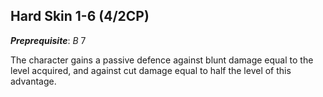 ## Hard Skin 1-6 (4/2CP)

__*Preprequisite*__: *B* 7

The character gains a passive defence against blunt
damage equal to the level acquired, and against cut
damage equal to half the level of this advantage.
